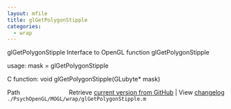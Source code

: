 ```yaml
---
layout: mfile
title: glGetPolygonStipple
categories:
  - wrap
---
```


glGetPolygonStipple  Interface to OpenGL function glGetPolygonStipple

usage:  mask = glGetPolygonStipple

C function:  void glGetPolygonStipple\(GLubyte\* mask\)


<div class="code_header" style="text-align:right;">
  <span style="float:left;">Path&nbsp;&nbsp;</span> <span class="counter">Retrieve <a href=
  "https://raw.github.com/Psychtoolbox-3/Psychtoolbox-3/beta/./PsychOpenGL/MOGL/wrap/glGetPolygonStipple.m">current version from GitHub</a> | View <a href=
  "https://github.com/Psychtoolbox-3/Psychtoolbox-3/commits/beta/./PsychOpenGL/MOGL/wrap/glGetPolygonStipple.m">changelog</a></span>
</div>
<div class="code">
  <code>./PsychOpenGL/MOGL/wrap/glGetPolygonStipple.m</code>
</div>
